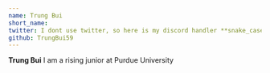 ```yaml
---
name: Trung Bui
short_name:
twitter: I dont use twitter, so here is my discord handler **snake_case_tb**
github: TrungBui59
---
```


**Trung Bui** I am a rising junior at Purdue University
